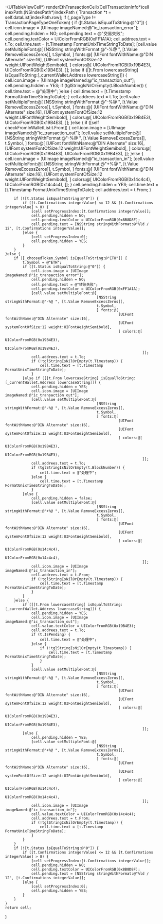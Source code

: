 -(UITableViewCell*) renderEthTransactionCell:(CellTransactionInfo*)cell inexPath:(NSIndexPath*)indexPath {
    Transaction *t = self.dataList[indexPath.row];
    if (_pageType != TransactionPageTypeOneToken) {
        if ([t.Status isEqualToString:@"0"]) {
            cell.icon.image = [UIImage imageNamed:@"ic_transaction_error"];
            cell.pending.hidden = NO;
            cell.pending.text = @"交易失败";
            cell.pending.textColor = UIColorFromRGB(0xFF1A1A);
            cell.addrees.text = t.To;
            cell.time.text = [t.Timestamp FormatUnixTimeStringToDate];
            [cell.value setMultipleFont:@[
                                          [NSString stringWithFormat:@"-%@ ", [t.Value RemoveExcessZeros]],
                                          t.Symbol,
                                          ] fonts:@[
                                                    [UIFont fontWithName:@"DIN Alternate" size:16],
                                                    [UIFont systemFontOfSize:12 weight:UIFontWeightSemibold],
                                                    ] colors:@[
                                                               UIColorFromRGB(0x19B4E3),
                                                               UIColorFromRGB(0x19B4E3),
                                                               ]];
        }else if ([[t.From lowercaseString] isEqualToString:[_currentWallet.Address lowercaseString]]) {
            cell.icon.image = [UIImage imageNamed:@"ic_transaction_out"];
            cell.pending.hidden = YES;
            if (tglStringIsNilOrEmpty(t.BlockNumber)) {
                cell.time.text = @"处理中";
            }else {
                cell.time.text = [t.Timestamp FormatUnixTimeStringToDate];
            }
            cell.addrees.text = t.To;
            [cell.value setMultipleFont:@[
                                          [NSString stringWithFormat:@"-%@ ", [t.Value RemoveExcessZeros]],
                                          t.Symbol,
                                          ] fonts:@[
                                                    [UIFont fontWithName:@"DIN Alternate" size:16],
                                                    [UIFont systemFontOfSize:12 weight:UIFontWeightSemibold],
                                                    ] colors:@[
                                                               UIColorFromRGB(0x19B4E3),
                                                               UIColorFromRGB(0x19B4E3),
                                                               ]];
        }else {
            if ([self checkFromInWalletList:t.From]) {
                cell.icon.image = [UIImage imageNamed:@"ic_transaction_out"];
                [cell.value setMultipleFont:@[
                                              [NSString stringWithFormat:@"-%@ ", [t.Value RemoveExcessZeros]],
                                              t.Symbol,
                                              ] fonts:@[
                                                        [UIFont fontWithName:@"DIN Alternate" size:16],
                                                        [UIFont systemFontOfSize:12 weight:UIFontWeightSemibold],
                                                        ] colors:@[
                                                                   UIColorFromRGB(0x19B4E3),
                                                                   UIColorFromRGB(0x19B4E3),
                                                                   ]];
            }else {
                cell.icon.image = [UIImage imageNamed:@"ic_transaction_in"];
                [cell.value setMultipleFont:@[
                                              [NSString stringWithFormat:@"+%@ ", [t.Value RemoveExcessZeros]],
                                              t.Symbol,
                                              ] fonts:@[
                                                        [UIFont fontWithName:@"DIN Alternate" size:16],
                                                        [UIFont systemFontOfSize:12 weight:UIFontWeightSemibold],
                                                        ] colors:@[
                                                                   UIColorFromRGB(0x14c4c4),
                                                                   UIColorFromRGB(0x14c4c4),
                                                                   ]];
            }
            cell.pending.hidden = YES;
            cell.time.text = [t.Timestamp FormatUnixTimeStringToDate];
            cell.addrees.text = t.From;
        }
        
        if (![t.Status isEqualToString:@"0"]) {
            if ([t.Confirmations integerValue] <= 12 && [t.Confirmations integerValue] > 0) {
                [cell setProgressIndex:[t.Confirmations integerValue]];
                cell.pending.hidden = NO;
                cell.pending.textColor = UIColorFromRGB(0x8B8D8F);
                cell.pending.text = [NSString stringWithFormat:@"%ld / 12", [t.Confirmations integerValue]];
            }else {
                [cell setProgressIndex:0];
                cell.pending.hidden = YES;
            }
        }
    }else {
        if ([_choosedToken.Symbol isEqualToString:@"ETH"]) {
            t.Symbol = @"ETH";
            if ([t.Status isEqualToString:@"0"]) {
                cell.icon.image = [UIImage imageNamed:@"ic_transaction_error"];
                cell.pending.hidden = NO;
                cell.pending.text = @"转账失败";
                cell.pending.textColor = UIColorFromRGB(0xFF1A1A);
                [cell.value setMultipleFont:@[
                                              [NSString stringWithFormat:@"-%@ ", [t.Value RemoveExcessZeros]],
                                              t.Symbol,
                                              ] fonts:@[
                                                        [UIFont fontWithName:@"DIN Alternate" size:16],
                                                        [UIFont systemFontOfSize:12 weight:UIFontWeightSemibold],
                                                        ] colors:@[
                                                                   UIColorFromRGB(0x19B4E3),
                                                                   UIColorFromRGB(0x19B4E3),
                                                                   ]];
                cell.addrees.text = t.To;
                if (!tglStringIsNilOrEmpty(t.Timestamp)) {
                    cell.time.text = [t.Timestamp FormatUnixTimeStringToDate];
                }
            }else if ([[t.From lowercaseString] isEqualToString:[_currentWallet.Address lowercaseString]]) {
                cell.pending.hidden = YES;
                cell.icon.image = [UIImage imageNamed:@"ic_transaction_out"];
                [cell.value setMultipleFont:@[
                                              [NSString stringWithFormat:@"-%@ ", [t.Value RemoveExcessZeros]],
                                              t.Symbol,
                                              ] fonts:@[
                                                        [UIFont fontWithName:@"DIN Alternate" size:16],
                                                        [UIFont systemFontOfSize:12 weight:UIFontWeightSemibold],
                                                        ] colors:@[
                                                                   UIColorFromRGB(0x19B4E3),
                                                                   UIColorFromRGB(0x19B4E3),
                                                                   ]];
                cell.addrees.text = t.To;
                if (tglStringIsNilOrEmpty(t.BlockNumber)) {
                    cell.time.text = @"处理中";
                }else {
                    cell.time.text = [t.Timestamp FormatUnixTimeStringToDate];
                }
            }else {
                cell.pending.hidden = false;
                [cell.value setMultipleFont:@[
                                              [NSString stringWithFormat:@"+%@ ", [t.Value RemoveExcessZeros]],
                                              t.Symbol,
                                              ] fonts:@[
                                                        [UIFont fontWithName:@"DIN Alternate" size:16],
                                                        [UIFont systemFontOfSize:12 weight:UIFontWeightSemibold],
                                                        ] colors:@[
                                                                   UIColorFromRGB(0x14c4c4),
                                                                   UIColorFromRGB(0x14c4c4),
                                                                   ]];
                cell.icon.image = [UIImage imageNamed:@"ic_transaction_in"];
                cell.addrees.text = t.From;
                if (!tglStringIsNilOrEmpty(t.Timestamp)) {
                    cell.time.text = [t.Timestamp FormatUnixTimeStringToDate];
                }
            }
        }else {
            if ([[t.From lowercaseString] isEqualToString:[_currentWallet.Address lowercaseString]]) {
                cell.pending.hidden = YES;
                cell.icon.image = [UIImage imageNamed:@"ic_transaction_out"];
                cell.value.textColor = UIColorFromRGB(0x19B4E3);
                cell.addrees.text = t.To;
                if (t.IsPending) {
                    cell.time.text = @"处理中";
                }else {
                    if (!tglStringIsNilOrEmpty(t.Timestamp)) {
                        cell.time.text = [t.Timestamp FormatUnixTimeStringToDate];
                    }
                }
                [cell.value setMultipleFont:@[
                                              [NSString stringWithFormat:@"-%@ ", [t.Value RemoveExcessZeros]],
                                              t.Symbol,
                                              ] fonts:@[
                                                        [UIFont fontWithName:@"DIN Alternate" size:16],
                                                        [UIFont systemFontOfSize:12 weight:UIFontWeightSemibold],
                                                        ] colors:@[
                                                                   UIColorFromRGB(0x19B4E3),
                                                                   UIColorFromRGB(0x19B4E3),
                                                                   ]];
            }else {
                cell.pending.hidden = YES;
                [cell.value setMultipleFont:@[
                                              [NSString stringWithFormat:@"+%@ ", [t.Value RemoveExcessZeros]],
                                              t.Symbol,
                                              ] fonts:@[
                                                        [UIFont fontWithName:@"DIN Alternate" size:16],
                                                        [UIFont systemFontOfSize:12 weight:UIFontWeightSemibold],
                                                        ] colors:@[
                                                                   UIColorFromRGB(0x14c4c4),
                                                                   UIColorFromRGB(0x14c4c4),
                                                                   ]];
                cell.icon.image = [UIImage imageNamed:@"ic_transaction_in"];
                cell.value.textColor = UIColorFromRGB(0x14c4c4);
                cell.addrees.text = t.From;
                if (!tglStringIsNilOrEmpty(t.Timestamp)) {
                    cell.time.text = [t.Timestamp FormatUnixTimeStringToDate];
                }
            }
        }
        if (![t.Status isEqualToString:@"0"]) {
            if ([t.Confirmations integerValue] <= 12 && [t.Confirmations integerValue] > 0) {
                [cell setProgressIndex:[t.Confirmations integerValue]];
                cell.pending.hidden = NO;
                cell.pending.textColor = UIColorFromRGB(0x8B8D8F);
                cell.pending.text = [NSString stringWithFormat:@"%ld / 12", [t.Confirmations integerValue]];
            }else {
                [cell setProgressIndex:0];
                cell.pending.hidden = YES;
            }
        }
    }
    return cell;
}
